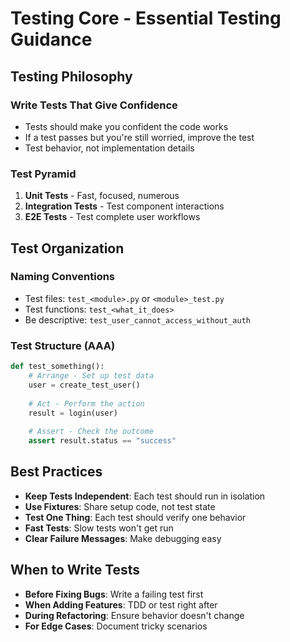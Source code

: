# Testing Core - Essential Testing Guidance

## Testing Philosophy

### Write Tests That Give Confidence
- Tests should make you confident the code works
- If a test passes but you're still worried, improve the test
- Test behavior, not implementation details

### Test Pyramid
1. **Unit Tests** - Fast, focused, numerous
2. **Integration Tests** - Test component interactions
3. **E2E Tests** - Test complete user workflows

## Test Organization

### Naming Conventions
- Test files: `test_<module>.py` or `<module>_test.py`
- Test functions: `test_<what_it_does>`
- Be descriptive: `test_user_cannot_access_without_auth`

### Test Structure (AAA)
```python
def test_something():
    # Arrange - Set up test data
    user = create_test_user()
    
    # Act - Perform the action
    result = login(user)
    
    # Assert - Check the outcome
    assert result.status == "success"
```

## Best Practices

- **Keep Tests Independent**: Each test should run in isolation
- **Use Fixtures**: Share setup code, not test state
- **Test One Thing**: Each test should verify one behavior
- **Fast Tests**: Slow tests won't get run
- **Clear Failure Messages**: Make debugging easy

## When to Write Tests

- **Before Fixing Bugs**: Write a failing test first
- **When Adding Features**: TDD or test right after
- **During Refactoring**: Ensure behavior doesn't change
- **For Edge Cases**: Document tricky scenarios
